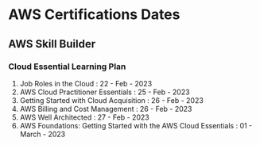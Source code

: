 # AWS Certifications Dates

## AWS Skill Builder

### Cloud Essential Learning Plan

1. Job Roles in the Cloud : 22 - Feb - 2023
2. AWS Cloud Practitioner Essentials : 25 - Feb - 2023
3. Getting Started with Cloud Acquisition : 26 - Feb - 2023
4. AWS Billing and Cost Management : 26 - Feb - 2023
5. AWS Well Architected : 27 - Feb - 2023
6. AWS Foundations: Getting Started with the AWS Cloud Essentials : 01 - March - 2023
